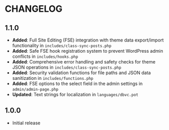 # CHANGELOG

## 1.1.0

- **Added**: Full Site Editing (FSE) integration with theme data export/import functionality in `includes/class-sync-posts.php`
- **Added**: Safe FSE hook registration system to prevent WordPress admin conflicts in `includes/hooks.php`
- **Added**: Comprehensive error handling and safety checks for theme JSON operations in `includes/class-sync-posts.php`
- **Added**: Security validation functions for file paths and JSON data sanitization in `includes/functions.php`
- **Added**: FSE options to the select field in the admin settings in `admin/admin-page.php`
- **Updated**: Text strings for localization in `languages/dbvc.pot`

## 1.0.0

- Initial release